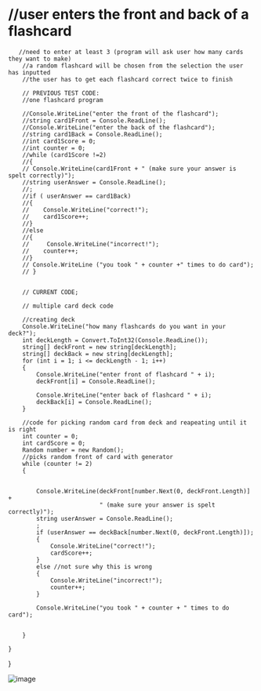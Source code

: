 # //user enters the front and back of a flashcard
        
       //need to enter at least 3 (program will ask user how many cards they want to make)
        //a random flashcard will be chosen from the selection the user has inputted
        //the user has to get each flashcard correct twice to finish

        // PREVIOUS TEST CODE:
        //one flashcard program
        
        //Console.WriteLine("enter the front of the flashcard");
        //string card1Front = Console.ReadLine();
        //Console.WriteLine("enter the back of the flashcard");
        //string card1Back = Console.ReadLine();
        //int card1Score = 0;
        //int counter = 0;
        //while (card1Score !=2)
        //{
        // Console.WriteLine(card1Front + " (make sure your answer is spelt correctly)");
        //string userAnswer = Console.ReadLine();
        //;
        //if ( userAnswer == card1Back)
        //{
        //    Console.WriteLine("correct!");
        //    card1Score++;
        //}
        //else
        //{
        //     Console.WriteLine("incorrect!");
        //    counter++;
        //}
        // Console.WriteLine ("you took " + counter +" times to do card");
        // }
        

        // CURRENT CODE;
        
        // multiple card deck code 

        //creating deck
        Console.WriteLine("how many flashcards do you want in your deck?");
        int deckLength = Convert.ToInt32(Console.ReadLine());
        string[] deckFront = new string[deckLength];
        string[] deckBack = new string[deckLength];
        for (int i = 1; i <= deckLength - 1; i++)
        {
            Console.WriteLine("enter front of flashcard " + i);
            deckFront[i] = Console.ReadLine();

            Console.WriteLine("enter back of flashcard " + i);
            deckBack[i] = Console.ReadLine();
        }

        //code for picking random card from deck and reapeating until it is right
        int counter = 0;
        int cardScore = 0;
        Random number = new Random();
        //picks random front of card with generator
        while (counter != 2)
        {


            Console.WriteLine(deckFront[number.Next(0, deckFront.Length)] +
                              " (make sure your answer is spelt correctly)");
            string userAnswer = Console.ReadLine();
            ;
            if (userAnswer == deckBack[number.Next(0, deckFront.Length)]);
            {
                Console.WriteLine("correct!");
                cardScore++;
            }
            else //not sure why this is wrong
            {
                Console.WriteLine("incorrect!");
                counter++;
            }

            Console.WriteLine("you took " + counter + " times to do card");


        }

    }
}

    



![image](https://github.com/user-attachments/assets/1ed027fb-f09e-43c5-98b5-dc8341fc885e)

